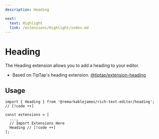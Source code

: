 ```yaml
---
description: Heading

next:
  text: Highlight
  link: /extensions/Highlight/index.md
---
```


# Heading

The Heading extension allows you to add a heading to your editor.

- Based on TipTap's heading extension. [@tiptap/extension-heading](https://tiptap.dev/docs/editor/extensions/nodes/heading)

## Usage

```tsx
import { Heading } from '@remarkablejames/rich-text-editor/heading'; // [!code ++]

const extensions = [
  ...,
  // Import Extensions Here
  Heading // [!code ++]
];
```
